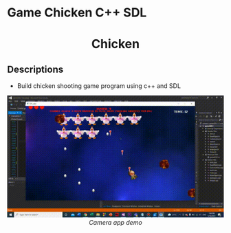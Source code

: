 # Game Chicken C++ SDL
<p align="center">
 <h1 align="center">Chicken</h1>
</p>

## Descriptions
* Build chicken shooting game program using c++ and SDL
  
<p align="center">
  <img src="chicken.gif" width=600><br/>
  <i>Camera app demo</i>
</p>
